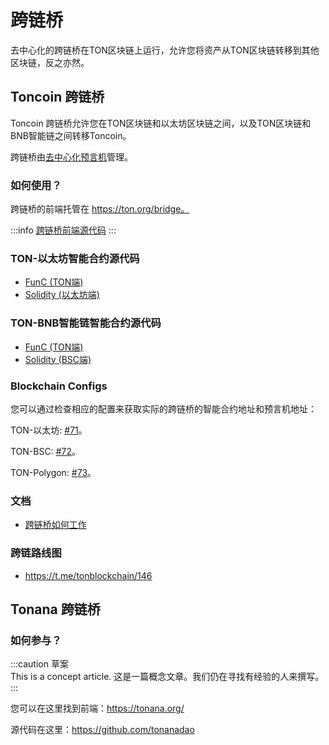# 跨链桥

去中心化的跨链桥在TON区块链上运行，允许您将资产从TON区块链转移到其他区块链，反之亦然。

## Toncoin 跨链桥

Toncoin 跨链桥允许您在TON区块链和以太坊区块链之间，以及TON区块链和BNB智能链之间转移Toncoin。

跨链桥由[去中心化预言机](/participate/crosschain/bridge-addresses)管理。

### 如何使用？

跨链桥的前端托管在 https://ton.org/bridge。

:::info
[跨链桥前端源代码](https://github.com/ton-blockchain/bridge)
:::

### TON-以太坊智能合约源代码

- [FunC (TON端)](https://github.com/ton-blockchain/bridge-func)
- [Solidity (以太坊端)](https://github.com/ton-blockchain/bridge-solidity/tree/eth_mainnet)

### TON-BNB智能链智能合约源代码

- [FunC (TON端)](https://github.com/ton-blockchain/bridge-func/tree/bsc)
- [Solidity (BSC端)](https://github.com/ton-blockchain/bridge-solidity/tree/bsc_mainnet)

### Blockchain Configs

您可以通过检查相应的配置来获取实际的跨链桥的智能合约地址和预言机地址：

TON-以太坊: [#71](https://github.com/ton-blockchain/ton/blob/35d17249e6b54d67a5781ebf26e4ee98e56c1e50/crypto/block/block.tlb#L738)。

TON-BSC: [#72](https://github.com/ton-blockchain/ton/blob/35d17249e6b54d67a5781ebf26e4ee98e56c1e50/crypto/block/block.tlb#L739)。

TON-Polygon: [#73](https://github.com/ton-blockchain/ton/blob/35d17249e6b54d67a5781ebf26e4ee98e56c1e50/crypto/block/block.tlb#L740)。

### 文档

- [跨链桥如何工作](https://github.com/ton-blockchain/TIPs/issues/24)

### 跨链路线图

- https://t.me/tonblockchain/146

## Tonana 跨链桥

### 如何参与？

:::caution 草案\
This is a concept article. 这是一篇概念文章。我们仍在寻找有经验的人来撰写。
:::

您可以在这里找到前端：https://tonana.org/

源代码在这里：https://github.com/tonanadao
